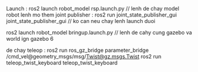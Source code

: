 Launch : ros2 launch robot_model rsp.launch.py // lenh de chay model robot
lenh mo them joint publisher : ros2 run joint_state_publisher_gui joint_state_publisher_gui // ko can neu chay lenh launch duoi


ros2 launch robot_model bringup.launch.py // lenh de cahy cung gazebo va world ign gazebo 6

de chay teleop : ros2 run ros_gz_bridge parameter_bridge /cmd_vel@geometry_msgs/msg/Twist@gz.msgs.Twist
ros2 run teleop_twist_keyboard teleop_twist_keyboard
